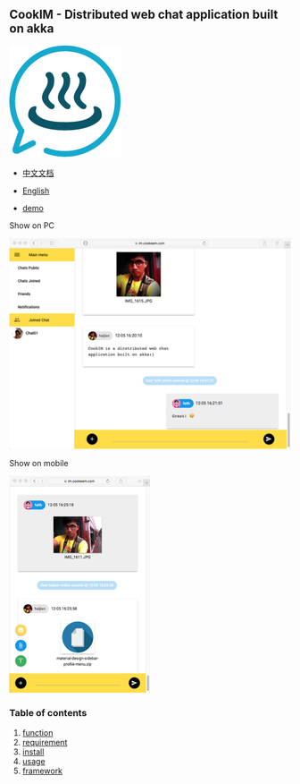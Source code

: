 ## CookIM - Distributed web chat application built on akka

![CookIM logo](www/images/cookim.png)

- [中文文档](README_CN.md)
- [English](README.md)


- [demo](https://im.cookeem.com)

Show on PC

![screen snapshot](docs/screen.png) 

Show on mobile

![screen snapshot](docs/screen2.png)

### Table of contents
1. [function](#types)
1. [requirement](#types)
1. [install](#references)
1. [usage](#objects)
1. [framework](#arrays)
